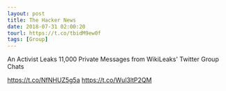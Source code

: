 ```yaml
---
layout: post
title: The Hacker News
date: 2018-07-31 02:00:20
tourl: https://t.co/tbidM9ew0f
tags: [Group]
---
```

An Activist Leaks 11,000 Private Messages from WikiLeaks' Twitter Group Chats 

https://t.co/NfNHUZ5g5a https://t.co/Wul3ltP2QM